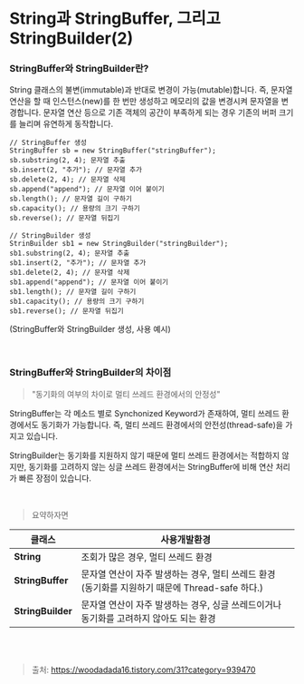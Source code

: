 # String과 StringBuffer, 그리고 StringBuilder(2)

### StringBuffer와 StringBuilder란?
String 클래스의 불변(immutable)과 반대로 변경이 가능(mutable)합니다.
즉, 문자열 연산을 할 때 인스턴스(new)를 한 번만 생성하고 메모리의 값을 변경시켜 문자열을 변경합니다.
문자열 연산 등으로 기존 객체의 공간이 부족하게 되는 경우 기존의 버퍼 크기를 늘리며 유연하게 동작합니다.

```
// StringBuffer 생성
StringBuffer sb = new StringBuffer("stringBuffer");
sb.substring(2, 4); 문자열 추출
sb.insert(2, "추가"); // 문자열 추가
sb.delete(2, 4); // 문자열 삭제
sb.append("append"); // 문자열 이어 붙이기
sb.length(); // 문자열 길이 구하기
sb.capacity(); // 용량의 크기 구하기
sb.reverse(); // 문자열 뒤집기

// StringBuilder 생성
StrinBuilder sb1 = new StringBuilder("stringBuilder");
sb1.substring(2, 4); 문자열 추출
sb1.insert(2, "추가"); // 문자열 추가
sb1.delete(2, 4); // 문자열 삭제
sb1.append("append"); // 문자열 이어 붙이기
sb1.length(); // 문자열 길이 구하기
sb1.capacity(); // 용량의 크기 구하기
sb1.reverse(); // 문자열 뒤집기
```
(StringBuffer와 StringBuilder 생성, 사용 예시)

<br>

### StringBuffer와 StringBuilder의 차이점
> "동기화의 여부의 차이로 멀티 쓰레드 환경에서의 안정성"

StringBuffer는 각 메소드 별로 Synchonized Keyword가 존재하여, 멀티 쓰레드 환경에서도 동기화가 가능합니다.
즉, 멀티 쓰레드 환경에서의 안전성(thread-safe)을 가지고 있습니다.

StringBuilder는 동기화를 지원하지 않기 때문에 멀티 쓰레드 환경에서는 적합하지 않지만, 
동기화를 고려하지 않는 싱글 쓰레드 환경에서는 StringBuffer에 비해 연산 처리가 빠른 장점이 있습니다.

<br>

> 요약하자면

클래스|사용개발환경
-----|-----
**String**|조회가 많은 경우, 멀티 쓰레드 환경
**StringBuffer**|문자열 연산이 자주 발생하는 경우, 멀티 쓰레드 환경 <br>(동기화를 지원하기 때문에 Thread-safe 하다.)
**StringBuilder**|문자열 연산이 자주 발생하는 경우, 싱글 쓰레드이거나 동기화를 고려하지 않아도 되는 환경


<br>
<br>

> 출처: https://woodadada16.tistory.com/31?category=939470